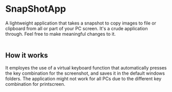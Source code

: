 # SnapShotApp
A lightweight application that takes a snapshot to copy images to file or clipboard from all or part of your PC screen. It's a crude application through.
Feel free to make meaningful changes to it.<br><br>
## How it works

It employes the use of a virtual keyboard function that automatically presses the key combination for the screenshot, and saves it in the default windows folders.
The application might not work for all PCs due to the different key combination for printscreen.
